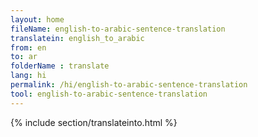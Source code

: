 ```yaml
---
layout: home
fileName: english-to-arabic-sentence-translation
translatein: english_to_arabic
from: en
to: ar
folderName : translate
lang: hi
permalink: /hi/english-to-arabic-sentence-translation
tool: english-to-arabic-sentence-translation
---
```

{% include section/translateinto.html %}
